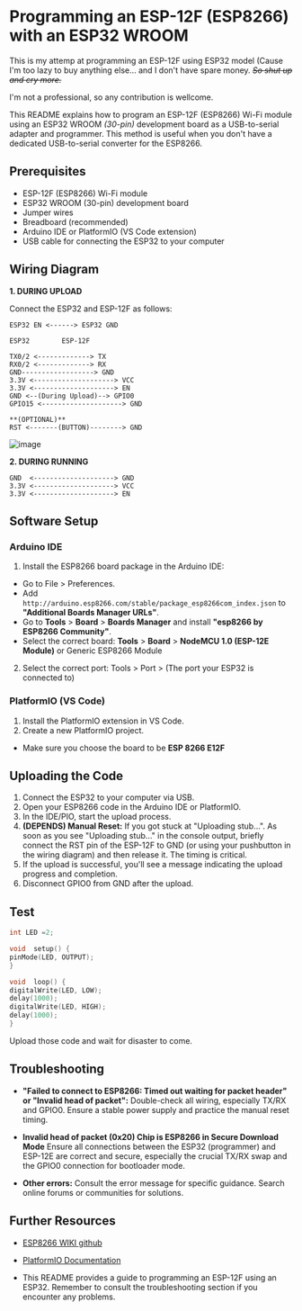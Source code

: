 # Programming an ESP-12F (ESP8266) with an ESP32 WROOM

This is my attemp at programming an ESP-12F using ESP32 model (Cause I'm too lazy to buy anything else... and I don't have spare money. *~~So shut up and cry more.~~*

I'm not a professional, so any contribution is wellcome.

This README explains how to program an ESP-12F (ESP8266) Wi-Fi module using an ESP32 WROOM *(30-pin)* development board as a USB-to-serial adapter and programmer. This method is useful when you don't have a dedicated USB-to-serial converter for the ESP8266.

## Prerequisites

*   ESP-12F (ESP8266) Wi-Fi module
*   ESP32 WROOM (30-pin) development board
*   Jumper wires
*   Breadboard (recommended)
*   Arduino IDE or PlatformIO (VS Code extension)
*   USB cable for connecting the ESP32 to your computer

## Wiring Diagram

 **1. DURING UPLOAD**

Connect the ESP32 and ESP-12F as follows:
```
ESP32 EN <------> ESP32 GND

ESP32	     ESP-12F

TX0/2 <-------------> TX 
RX0/2 <-------------> RX
GND------------------> GND 
3.3V <--------------------> VCC 
3.3V <--------------------> EN
GND <--(During Upload)--> GPIO0
GPIO15 <--------------------> GND

**(OPTIONAL)**
RST <-------(BUTTON)--------> GND 
```
![image](https://github.com/user-attachments/assets/af29f4ff-1c0f-4714-8169-a5147d299ec2)

**2. DURING RUNNING**
```
GND  <--------------------> GND 
3.3V <--------------------> VCC 
3.3V <--------------------> EN 
```
## Software Setup 
### Arduino IDE 
1. Install the ESP8266 board package in the Arduino IDE: 
* Go to File > Preferences. 
 * Add `http://arduino.esp8266.com/stable/package_esp8266com_index.json` to **"Additional Boards Manager URLs"**. 
* Go to **Tools** > **Board** > **Boards Manager** and install **"esp8266 by ESP8266 Community"**. 
* Select the correct board: **Tools** > **Board** > **NodeMCU 1.0 (ESP-12E Module)** or Generic ESP8266 Module 
2. Select the correct port: Tools > Port > (The port your ESP32 is connected to) 
### PlatformIO (VS Code) 
1. Install the PlatformIO extension in VS Code. 
2. Create a new PlatformIO project.
* Make sure you choose the board to be **ESP 8266 E12F** 
## Uploading the Code 
1. Connect the ESP32 to your computer via USB. 
2. Open your ESP8266 code in the Arduino IDE or PlatformIO. 
3. In the IDE/PIO, start the upload process. 
4. **(DEPENDS) Manual Reset:** If you got stuck at "Uploading stub...". As soon as you see "Uploading stub..." in the console output, briefly connect the RST pin of the ESP-12F to GND (or using your pushbutton in the wiring diagram) and then release it. 
The timing is critical. 
5. If the upload is successful, you'll see a message indicating the upload progress and completion. 
6. Disconnect GPIO0 from GND after the upload. 


## Test
```c
int LED =2;

void  setup() {
pinMode(LED, OUTPUT); 
}

void  loop() {
digitalWrite(LED, LOW); 
delay(1000); 
digitalWrite(LED, HIGH);
delay(1000);
}
```

Upload those code and wait for disaster to come.
## Troubleshooting 
* **"Failed to connect to ESP8266: Timed out waiting for packet header" or "Invalid head of packet":** Double-check all wiring, especially TX/RX and GPIO0. Ensure a stable power supply and practice the manual reset timing. 
* **Invalid head of packet (0x20) Chip is ESP8266 in Secure Download Mode**
Ensure all connections between the ESP32 (programmer) and ESP-12E are correct and secure, especially the crucial TX/RX swap and the GPIO0 connection for bootloader mode.

 * **Other errors:** Consult the error message for specific guidance. Search online forums or communities for solutions. 
 ## Further Resources 
 * [ESP8266 WIKI github](https://github.com/esp8266/esp8266-wiki) 
 * [PlatformIO Documentation](https://docs.platformio.org/) 

* This README provides a guide to programming an ESP-12F using an ESP32. Remember to consult the troubleshooting section if you encounter any problems.



